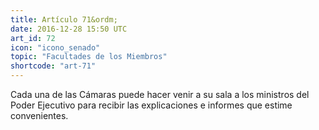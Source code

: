 ```yaml
---
title: Artículo 71&ordm;
date: 2016-12-28 15:50 UTC
art_id: 72
icon: "icono_senado"
topic: "Facultades de los Miembros"
shortcode: "art-71"
---
```

Cada una de las Cámaras puede hacer venir a su sala a los ministros del Poder Ejecutivo para recibir las explicaciones e informes que estime convenientes.
